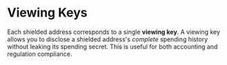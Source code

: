 # Viewing Keys

Each shielded address corresponds to a single **viewing key**. A viewing key allows you to disclose a shielded address's *complete* spending history without leaking its spending secret. This is useful for both accounting and regulation compliance.